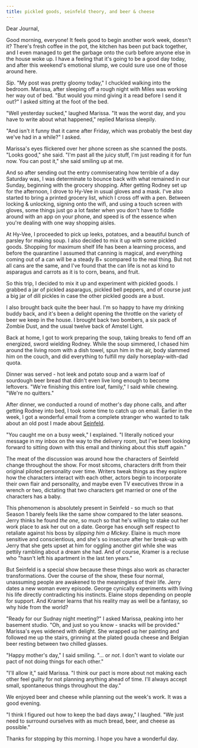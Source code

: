 ```yaml
---
title: pickled goods, seinfeld theory, and beer & cheese
---
```


Dear Journal,

Good morning, everyone!  It feels good to begin another work week,
doesn't it?  There's fresh coffee in the pot, the kitchen has been put
back together, and I even managed to get the garbage onto the curb
before anyone else in the house woke up.  I have a feeling that it's
going to be a good day today, and after this weekend's emotional
slump, we could sure use one of those around here.

_Sip_.  "My post was pretty gloomy today," I chuckled walking into the
bedroom.  Marissa, after sleeping off a rough night with Miles was
working her way out of bed.  "But would you mind giving it a read
before I send it out?" I asked sitting at the foot of the bed.

"Well yesterday sucked," laughed Marissa.  "It was the worst day, and
you have to write about what happened," replied Marissa sleepily.

"And isn't it funny that it came after Friday, which was probably the
best day we've had in a while?" I asked.

Marissa's eyes flickered over her phone screen as she scanned the
posts.  "Looks good," she said.  "I'm past all the juicy stuff, I'm
just reading it for fun now.  You can post it," she said smiling up at
me.

And so after sending out the entry commiserating how terrible of a day
Saturday was, I was determinate to bounce back with what remained in
our Sunday, beginning with the grocery shopping.  After getting Rodney
set up for the afternoon, I drove to Hy-Vee in usual gloves and a
mask.  I've also started to bring a printed grocery list, which I
cross off with a pen.  Between locking & unlocking, signing onto the
wifi, and using a touch screen with gloves, some things just go a lot
faster when you don't have to fiddle around with an app on your phone,
and speed is of the essence when you're dealing with one way shopping
aisles.

At Hy-Vee, I proceeded to pick up leeks, potatoes, and a beautiful
bunch of parsley for making soup.  I also decided to mix it up with
some pickled goods.  Shopping for maximum shelf life has been a
learning process, and before the quarantine I assumed that canning is
magical, and everything coming out of a can will be a steady B+
scompared to the real thing.  But not all cans are the same, and I've
found that the can life is not as kind to asparagus and carrots as it
is to corn, beans, and fruit.

So this trip, I decided to mix it up and experiment with pickled
goods.  I grabbed a jar of pickled asparagus, pickled bell peppers,
and of course just a big jar of dill pickles in case the other pickled
goods are a bust.

I also brought back quite the beer haul.  I'm so happy to have my
drinking buddy back, and it's been a delight opening the throttle on
the variety of beer we keep in the house.  I brought back two bombers,
a six pack of Zombie Dust, and the usual twelve back of Amstel Light.

Back at home, I got to work preparing the soup, taking breaks to fend
off an energized, sword wielding Rodney.  While the soup simmered, I
chased him around the living room with a dish towel, spun him in the
air, body slammed him on the couch, and did everything to fulfill my
daily horseplay-with-dad quota.

Dinner was served - hot leek and potato soup and a warm loaf of
sourdough beer bread that didn't even live long enough to become
leftovers.  "We're finishing this entire loaf, family," I said while
chewing.  "We're no quitters."

After dinner, we conducted a round of mother's day phone calls, and
after getting Rodney into bed, I took some time to catch up on email.
Earlier in the week, I got a wonderful email from a complete stranger
who wanted to talk about an old post I made about [Seinfeld].

"You caught me on a busy week," I explained.  "I literally noticed
your message in my inbox on the way to the delivery room, but I've
been looking forward to sitting down with this email and thinking
about this stuff again."

The meat of the discussion was around how the characters of Seinfeld
change throughout the show.  For most sitcoms, characters drift from
their original piloted personality over time.  Writers tweak things as
they explore how the characters interact with each other, actors begin
to incorporate their own flair and personality, and maybe even TV
executives throw in a wrench or two, dictating that two characters get
married or one of the characters has a baby.

This phenomenon is absolutely present in Seinfeld - so much so that
Season 1 barely feels like the same show compared to the later
seasons.  Jerry thinks he found _the one_, so much so that he's
willing to stake out her work place to ask her out on a date.  George
has enough self respect to retaliate against his boss by _slipping him
a Mickey_.  Elaine is much more sensitive and conscientious, and she's
so insecure after her break-up with Jerry that she gets upset at him
for oggling another girl while she was pettily rambling about a dream
she had.  And of course, Kramer is a recluse who "hasn't left his
apartment in the last ten years."

But Seinfeld is a special show because these things also work as
character transformations.  Over the course of the show, these four
normal, unassuming people are awakened to the meaningless of their
life.  Jerry dates a new woman every episode.  George cynically
experiments with living his life directly contradicting his instincts.
Elaine stops depending on people for support.  And Kramer learns that
his reality may as well be a fantasy, so why hide from the world?

"Ready for our Sudnay night meeting?" I asked Marissa, peaking into
her basement studio.  "Oh, and just so you know - snacks will be
provided."  Marissa's eyes widened with delight.  She wrapped up her
painting and followed me up the stairs, grinning at the plated gouda
cheese and Belgian beer resting between two chilled glasses.

"Happy mother's day," I said smiling. "... or _not_.  I don't want to
violate our pact of not doing things for each other."

"I'll allow it," said Marissa.  "I think our pact is more about not
making each other feel guilty for not planning anything ahead of time.
I'll always accept small, spontaneous things throughout the day."

We enjoyed beer and cheese while planning out the week's work.  It was
a good evening.

"I think I figured out how to keep the bad days away," I laughed.  "We
just need to surround ourselves with as much bread, beer, and cheese
as possible."

Thanks for stopping by this morning.  I hope you have a wonderful day.

[Seinfeld]: /seinfeld.html
